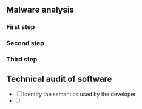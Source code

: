 ## Malware analysis
### First step

### Second step

### Third step

## Technical audit of software
- [ ] Identify the semantics used by the developer
- [ ] 
